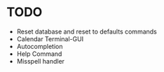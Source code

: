 # TODO

- Reset database and reset to defaults commands
- Calendar Terminal-GUI
- Autocompletion
- Help Command
- Misspell handler
